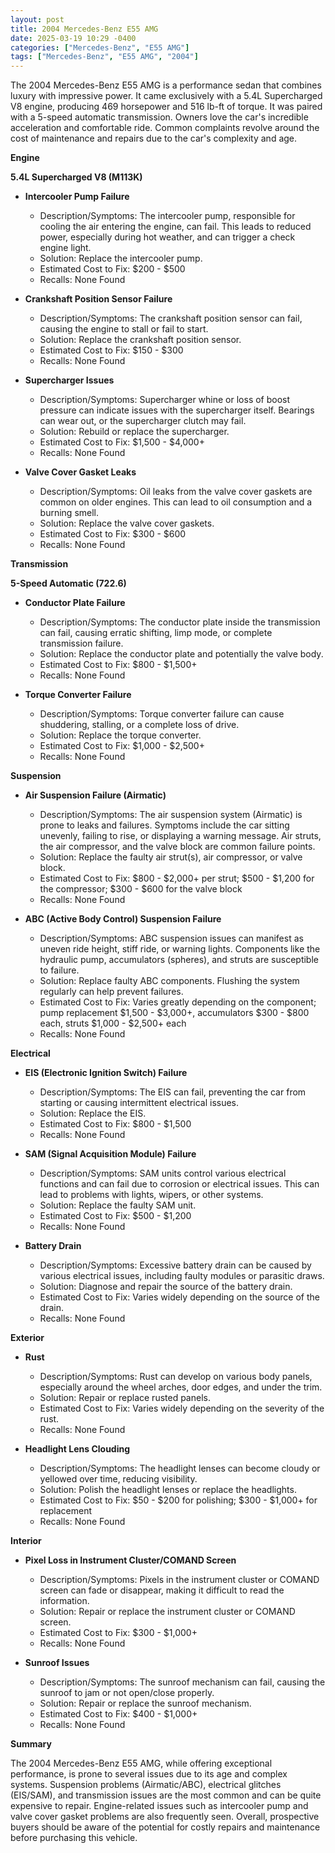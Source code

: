 ```yaml
---
layout: post
title: 2004 Mercedes-Benz E55 AMG
date: 2025-03-19 10:29 -0400
categories: ["Mercedes-Benz", "E55 AMG"]
tags: ["Mercedes-Benz", "E55 AMG", "2004"]
---
```

The 2004 Mercedes-Benz E55 AMG is a performance sedan that combines luxury with impressive power. It came exclusively with a 5.4L Supercharged V8 engine, producing 469 horsepower and 516 lb-ft of torque. It was paired with a 5-speed automatic transmission. Owners love the car's incredible acceleration and comfortable ride. Common complaints revolve around the cost of maintenance and repairs due to the car's complexity and age.

**Engine**

**5.4L Supercharged V8 (M113K)**

*   **Intercooler Pump Failure**
    *   Description/Symptoms: The intercooler pump, responsible for cooling the air entering the engine, can fail. This leads to reduced power, especially during hot weather, and can trigger a check engine light.
    *   Solution: Replace the intercooler pump.
    *   Estimated Cost to Fix: $200 - $500
    *   Recalls: None Found

*   **Crankshaft Position Sensor Failure**
    *   Description/Symptoms: The crankshaft position sensor can fail, causing the engine to stall or fail to start.
    *   Solution: Replace the crankshaft position sensor.
    *   Estimated Cost to Fix: $150 - $300
    *   Recalls: None Found

*   **Supercharger Issues**
    *   Description/Symptoms: Supercharger whine or loss of boost pressure can indicate issues with the supercharger itself. Bearings can wear out, or the supercharger clutch may fail.
    *   Solution: Rebuild or replace the supercharger.
    *   Estimated Cost to Fix: $1,500 - $4,000+
    *   Recalls: None Found

*   **Valve Cover Gasket Leaks**
    *   Description/Symptoms: Oil leaks from the valve cover gaskets are common on older engines. This can lead to oil consumption and a burning smell.
    *   Solution: Replace the valve cover gaskets.
    *   Estimated Cost to Fix: $300 - $600
    *   Recalls: None Found

**Transmission**

**5-Speed Automatic (722.6)**

*   **Conductor Plate Failure**
    *   Description/Symptoms: The conductor plate inside the transmission can fail, causing erratic shifting, limp mode, or complete transmission failure.
    *   Solution: Replace the conductor plate and potentially the valve body.
    *   Estimated Cost to Fix: $800 - $1,500+
    *   Recalls: None Found

*   **Torque Converter Failure**
    *   Description/Symptoms: Torque converter failure can cause shuddering, stalling, or a complete loss of drive.
    *   Solution: Replace the torque converter.
    *   Estimated Cost to Fix: $1,000 - $2,500+
    *   Recalls: None Found

**Suspension**

*   **Air Suspension Failure (Airmatic)**
    *   Description/Symptoms: The air suspension system (Airmatic) is prone to leaks and failures. Symptoms include the car sitting unevenly, failing to rise, or displaying a warning message. Air struts, the air compressor, and the valve block are common failure points.
    *   Solution: Replace the faulty air strut(s), air compressor, or valve block.
    *   Estimated Cost to Fix: $800 - $2,000+ per strut; $500 - $1,200 for the compressor; $300 - $600 for the valve block
    *   Recalls: None Found

*   **ABC (Active Body Control) Suspension Failure**
    *   Description/Symptoms: ABC suspension issues can manifest as uneven ride height, stiff ride, or warning lights. Components like the hydraulic pump, accumulators (spheres), and struts are susceptible to failure.
    *   Solution: Replace faulty ABC components. Flushing the system regularly can help prevent failures.
    *   Estimated Cost to Fix: Varies greatly depending on the component; pump replacement $1,500 - $3,000+, accumulators $300 - $800 each, struts $1,000 - $2,500+ each
    *   Recalls: None Found

**Electrical**

*   **EIS (Electronic Ignition Switch) Failure**
    *   Description/Symptoms: The EIS can fail, preventing the car from starting or causing intermittent electrical issues.
    *   Solution: Replace the EIS.
    *   Estimated Cost to Fix: $800 - $1,500
    *   Recalls: None Found

*   **SAM (Signal Acquisition Module) Failure**
    *   Description/Symptoms: SAM units control various electrical functions and can fail due to corrosion or electrical issues. This can lead to problems with lights, wipers, or other systems.
    *   Solution: Replace the faulty SAM unit.
    *   Estimated Cost to Fix: $500 - $1,200
    *   Recalls: None Found

*   **Battery Drain**
    *   Description/Symptoms: Excessive battery drain can be caused by various electrical issues, including faulty modules or parasitic draws.
    *   Solution: Diagnose and repair the source of the battery drain.
    *   Estimated Cost to Fix: Varies widely depending on the source of the drain.
    *   Recalls: None Found

**Exterior**

*   **Rust**
    *   Description/Symptoms: Rust can develop on various body panels, especially around the wheel arches, door edges, and under the trim.
    *   Solution: Repair or replace rusted panels.
    *   Estimated Cost to Fix: Varies widely depending on the severity of the rust.
    *   Recalls: None Found

*   **Headlight Lens Clouding**
    *   Description/Symptoms: The headlight lenses can become cloudy or yellowed over time, reducing visibility.
    *   Solution: Polish the headlight lenses or replace the headlights.
    *   Estimated Cost to Fix: $50 - $200 for polishing; $300 - $1,000+ for replacement
    *   Recalls: None Found

**Interior**

*   **Pixel Loss in Instrument Cluster/COMAND Screen**
    *   Description/Symptoms: Pixels in the instrument cluster or COMAND screen can fade or disappear, making it difficult to read the information.
    *   Solution: Repair or replace the instrument cluster or COMAND screen.
    *   Estimated Cost to Fix: $300 - $1,000+
    *   Recalls: None Found

*   **Sunroof Issues**
    *   Description/Symptoms: The sunroof mechanism can fail, causing the sunroof to jam or not open/close properly.
    *   Solution: Repair or replace the sunroof mechanism.
    *   Estimated Cost to Fix: $400 - $1,000+
    *   Recalls: None Found

**Summary**

The 2004 Mercedes-Benz E55 AMG, while offering exceptional performance, is prone to several issues due to its age and complex systems. Suspension problems (Airmatic/ABC), electrical glitches (EIS/SAM), and transmission issues are the most common and can be quite expensive to repair. Engine-related issues such as intercooler pump and valve cover gasket problems are also frequently seen. Overall, prospective buyers should be aware of the potential for costly repairs and maintenance before purchasing this vehicle.

